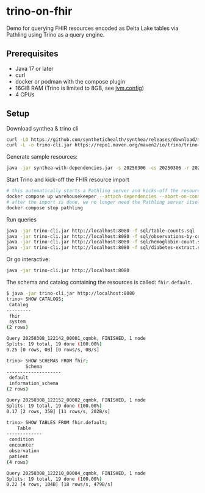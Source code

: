 # trino-on-fhir

Demo for querying FHIR resources encoded as Delta Lake tables via Pathling using Trino as a query engine.

## Prerequisites

- Java 17 or later
- curl
- docker or podman with the compose plugin
- 16GiB RAM (Trino is limited to 8GB, see [jvm.config](config/trino/etc/jvm.config))
- 4 CPUs

## Setup

Download synthea & trino cli

```sh
curl -LO https://github.com/synthetichealth/synthea/releases/download/master-branch-latest/synthea-with-dependencies.jar
curl -L -o trino-cli.jar https://repo1.maven.org/maven2/io/trino/trino-cli/472/trino-cli-472-executable.jar
```

Generate sample resources:

```sh
java -jar synthea-with-dependencies.jar -s 20250306 -cs 20250306 -r 20250306 -p 1000 -c config/synthea.properties --exporter.baseDirectory="./synthea/output/bulk" --exporter.fhir.bulk_data="true"
```

Start Trino and kick-off the FHIR resource import

```sh
# this automatically starts a Pathling server and kicks-off the resource $import.
docker compose up warehousekeeper --attach-dependencies --abort-on-container-failure
# after the import is done, we no longer need the Pathling server itself
docker compose stop pathling
```

Run queries

```sh
java -jar trino-cli.jar http://localhost:8080 -f sql/table-counts.sql
java -jar trino-cli.jar http://localhost:8080 -f sql/observations-by-code.sql
java -jar trino-cli.jar http://localhost:8080 -f sql/hemoglobin-count.sql
java -jar trino-cli.jar http://localhost:8080 -f sql/diabetes-extract.sql
```

Or go interactive:

```sh
java -jar trino-cli.jar http://localhost:8080
```

The schema and catalog containing the resources is called: `fhir.default`.

```sh
$ java -jar trino-cli.jar http://localhost:8080
trino> SHOW CATALOGS;
 Catalog
---------
 fhir
 system
(2 rows)

Query 20250308_122142_00001_cqmbk, FINISHED, 1 node
Splits: 19 total, 19 done (100.00%)
0.25 [0 rows, 0B] [0 rows/s, 0B/s]

trino> SHOW SCHEMAS FROM fhir;
       Schema
--------------------
 default
 information_schema
(2 rows)

Query 20250308_122152_00002_cqmbk, FINISHED, 1 node
Splits: 19 total, 19 done (100.00%)
0.17 [2 rows, 35B] [11 rows/s, 202B/s]

trino> SHOW TABLES FROM fhir.default;
    Table
-------------
 condition
 encounter
 observation
 patient
(4 rows)

Query 20250308_122210_00004_cqmbk, FINISHED, 1 node
Splits: 19 total, 19 done (100.00%)
0.22 [4 rows, 104B] [18 rows/s, 479B/s]
```
